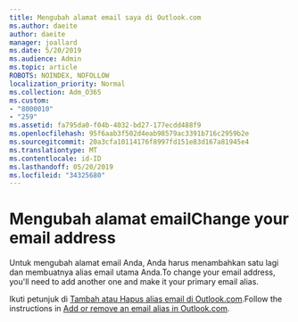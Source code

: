 ```yaml
---
title: Mengubah alamat email saya di Outlook.com
ms.author: daeite
author: daeite
manager: joallard
ms.date: 5/20/2019
ms.audience: Admin
ms.topic: article
ROBOTS: NOINDEX, NOFOLLOW
localization_priority: Normal
ms.collection: Adm_O365
ms.custom:
- "8000010"
- "259"
ms.assetid: fa795da0-f04b-4032-bd27-177ecdd488f9
ms.openlocfilehash: 95f6aab3f502d4eab98579ac3391b716c2959b2e
ms.sourcegitcommit: 20a3cfa10114176f8997fd151e83d167a81945e4
ms.translationtype: MT
ms.contentlocale: id-ID
ms.lasthandoff: 05/20/2019
ms.locfileid: "34325680"
---
```

# <a name="change-your-email-address"></a><span data-ttu-id="b1a3d-102">Mengubah alamat email</span><span class="sxs-lookup"><span data-stu-id="b1a3d-102">Change your email address</span></span>

<span data-ttu-id="b1a3d-103">Untuk mengubah alamat email Anda, Anda harus menambahkan satu lagi dan membuatnya alias email utama Anda.</span><span class="sxs-lookup"><span data-stu-id="b1a3d-103">To change your email address, you'll need to add another one and make it your primary email alias.</span></span>
  
<span data-ttu-id="b1a3d-104">Ikuti petunjuk di [Tambah atau Hapus alias email di Outlook.com](https://go.microsoft.com/fwlink/p/?linkid=873115).</span><span class="sxs-lookup"><span data-stu-id="b1a3d-104">Follow the instructions in [Add or remove an email alias in Outlook.com](https://go.microsoft.com/fwlink/p/?linkid=873115).</span></span>